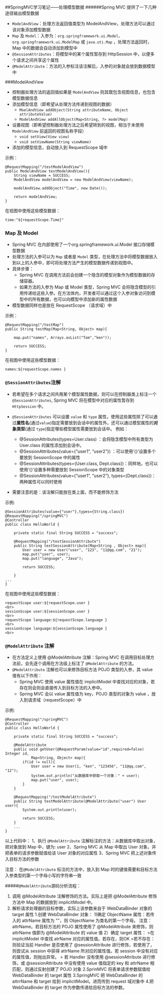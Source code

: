 ##SpringMVC学习笔记——处理模型数据
######Spring MVC 提供了一下几种途径输出模型数据
* `ModelAndView`：处理方法返回值类型为 ModelAndView，处理方法可以通过该对象添加模型数据
* `Map` 及 `Model`：入参为：`org.springframework.ui.Model`、`org.springframework.ui.ModelMap` 或 `java.uti.Map` ，处理方法返回时，Map 中的数据会自动添加到模型中
* `@SessionAttributes`：将模型中的某个属性暂存到 HttpSession 中，以便多个请求之间共享这个属性
* `@ModelAttribute`：方法的入参标注该注解后，入参的对象就会放到数据模型中

###ModelAndView
* 控制器处理方法的返回值如果是 `ModelAndView` 则其既包含视图信息，也包含模型数据信息
* 添加模型信息（即希望从处理方法传递到视图的数据）
	* `MoelAndView addObject(String attributeName, Object attributeValue)`
	* `ModelAndView addAllObject(Map<String, ?> modelMap)`
* 设置视图（即希望控制器处理方法之后希望转到的视图，相当于未使用 `ModelAndView` 前返回的视图名称字段）
	* `void setView(View view)`
	* `void setViewName(String viewName)`
* 添加的模型信息，自动放入到 RequestScope 域中

示例：

	@RequestMapping("/testModelAndView")
	public ModelAndView testModelAndView(){
		String viewName = SUCCESS;
		ModelAndView modelAndView = new ModelAndView(viewName);
		
		modelAndView.addObject("Time", new Date());
		
		return modelAndView;
	}

在视图中使用这些模型数据：

	time:"${requestScope.Time}"


### Map 及 Model
* Spring MVC 在内部使用了一个org.springframework.ui.Model 接口存储模型数据
* 处理方法的入参可以为 `Map` 或者是 `Model` 类型，在处理方法中将模型数据放入到以上的入参中，即可将处理方法产生的模型数据传递到视图中。
* 具体步骤：
	* Spring MVC 在调用方法前会创建一个隐含的模型对象作为模型数据的存储容器。
	* 如果方法的入参为 Map 或 Model 类型，Spring MVC 会将隐含模型的引用传递给这些入参。在方法体内，开发者可以通过这个入参对象访问到模型中的所有数据，也可以向模型中添加新的属性数据
* 模型数据同样也是放在 RequestScope （请求域）中


示例：

	@RequestMapping("/testMap")
	public String testMap(Map<String, Object> map){
		
		map.put("names", Arrays.asList("Tom","ken"));
		
		return SUCCESS;
	}

在视图中使用这些模型数据：

	names:${requestScope.names }


### `@SessionAttributes`注解
* 若希望在多个请求之间共用某个模型属性数据，则可以在控制器类上标注一个 `@SessionAttributes`, Spring MVC 将在模型中对应的属性暂存到 `HttpSession` 中。
* `@SessionAttributes` 可以设置 `value` 和 `type` 属性，使用这些属性除了可以通过**属性名**(通过`value`)指定需要放到会话中的属性外，还可以通过模型属性的**对象类型**(通过 `type`)指定哪些模型属性需要放到会话中。
例如：
	* @SessionAttributes(types=User.class) ：会将隐含模型中所有类型为 User.class 的属性添加到会话中。
	* @SessionAttributes(value={“user1”, “user2”}) ：可以使用‘{}’设置多个要放到 SessionScope 中的属性
	* @SessionAttributes(types={User.class, Dept.class})：同样地，也可以使用‘{}’设置多种需要放到 SessionScope 中的对象类型
	* @SessionAttributes(value={“user1”, “user2”}, types={Dept.class})：两种属性可以同时使用

* 需要注意的是：该注解只能放在类上面，而不能修饰方法

示例:

	@SessionAttributes(value={"user"},types={String.class})
    @RequestMapping("/springMVC")
    @Controller
    public class HelloWorld {

        private static final String SUCCESS = "success";

        @RequestMapping("/testSessionAttribute")
        public String testSessionAttribute(Map<String , Object> map){
            User user = new User("user", "123", "11@qq.com", "21");
            map.put("user", user);
            map.put("language", "Java");

            return SUCCESS;

        }
	...
    }

在视图中使用这些模型数据：

	requestScope user:${requestScope.user }
	<br>
	sessionScope user:${sessionScope.user }
	<br>
	requestScope language:${requestScope.language }
	<br>
	sessionScope language:${sessionScope.language }
	<br>

### `@ModelAttribute` 注解
* 在方法定义上使用 @ModelAttribute 注解：Spring MVC 在调用目标处理方法前，会先逐个调用在方法级上标注了 `@ModelAttribute` 的方法。
* `@ModelAttribute` 注解也可以来修饰目标方法 POJO 类型的入参，其 value 值有以下作用：
	* Spring MVC 使用 value 属性值在 implicitModel 中查找对应的对象，若存在则会则会直接传入到目标方法的入参中。
	* Spring MVC 会以 value 属性值为 key，POJO 类型的对象为 value ，放入到请求域（requestScope）中


示例:

	@RequestMapping("/springMVC")
    @Controller
    public class HelloWorld {

        private static final String SUCCESS = "success";

        @ModelAttribute
        public void getUser(@RequestParam(value="id",required=false) Integer id,
                Map<String, Object> map){
            if(id != null){
                User user = new User(1, "ken", "123456", "11@qq.com", "12");
                System.out.println("从数据库中获取一个对象：" + user);
                map.put("user", user);
            }
        }

        @RequestMapping("/testModelAttribute")
        public String testModelAttribute(@ModelAttribute("user") User user){
            System.out.println(user);

            return SUCCESS;
        }
        ...
	}

以上代码中：
1、执行 `@ModelAttribute` 注解标注的方法：从数据库中取出对象，把对象放到 Map 中，键为: user
2、Spring MVC 从 Map 中取出 User 对象，并把表单的请求参数赋值给该 User 对象的对应属性
3、Spring MVC 把上述对象传入目标方法的参数

注意： 在`@ModelAttribute` 标注的方法中，放入到 Map 时的键值需要和目标方法入参类型的第一个字母小写的字符串一致


#####`@ModelAttribute`源码分析流程：
1. 调用 @ModelAttribute 注解修饰的方法。实际上是把 @ModelAttribute 修饰方法中 Map 的数据放到 implicitModel 中。
2. 解析请求处理器的目标参数，实际上该参数来自于 WebDataBinder 对象的 target 属性
	1.创建 WebDataBinder 对象：
		1)确定 ObjectName 属性：若传入的 attrName 属性为 ""，则 ObjectName 为类名的第一个字母。
        注意：attrName。若目标方法的 POJO 属性使用了 @ModelAttribute 来修饰，则 attrName 值即为 @ModelAttribute 的 value 值
        2）确定 target 属性：
        >在implicitModel 中查找 atrName 对应的属性值。若存在，则OK
        >若不存在：则验证当前 Handler 是否使用了 @sessionAttribute 进行修饰，若使用了，则尝试从 session 中获得 attrName 所对应的属性值。若 session 中没有对应的属性值，则抛出异常。
        > 若 Handler 没有使用 @sessionAttribute 进行修饰，或 @sessionAttribute 中没有使用 value 值指定的 key 和 attrName 相匹配，则通过反射创建了 POJO 对象
	2.SprinMVC 将表单请求参数赋值给 WebDataBinder 的 target 属性
	3.SpringMVC 把 WebDataBinder 的 attrrName 和 target 给到 implicitModel。进而传到 request 域对象中
	4.把 WebDataBinder 的 target 作为参数传递给目标方法的参数。
